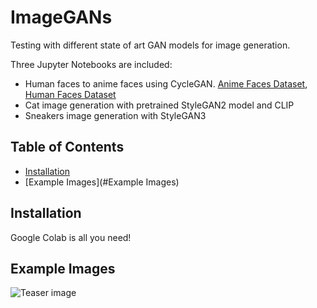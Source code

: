 # ImageGANs

Testing with different state of art GAN models for image generation.

Three Jupyter Notebooks are included:
- Human faces to anime faces using CycleGAN. <a href="https://www.kaggle.com/datasets/soumikrakshit/anime-faces" target="_blank">Anime Faces Dataset</a>, <a href="https://www.kaggle.com/datasets/ashwingupta3012/human-faces" target="_blank">Human Faces Dataset</a>
- Cat image generation with pretrained StyleGAN2 model and CLIP
- Sneakers image generation with StyleGAN3

## Table of Contents

- [Installation](#installation)
- [Example Images](#Example Images)

## Installation

Google Colab is all you need!

## Example Images

![Teaser image](./docs/cat-steering-teaser.png)
